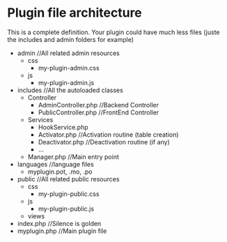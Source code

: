 # Plugin file architecture

This is a complete definition. Your plugin could have much less files (juste the includes and admin folders for example)

- admin //All related admin resources
	- css
		- my-plugin-admin.css
	- js
		- my-plugin-admin.js 
- includes //All the autoloaded classes
	-  Controller
		- AdminController.php //Backend Controller
		- PublicController.php //FrontEnd Controller
	-  Services
		- HookService.php
		- Activator.php //Activation routine (table creation)
		- Deactivator.php //Deactivation routine (if any)
		- ...
   - Manager.php //Main entry point
- languages //language files
    - myplugin.pot, .mo, .po
- public //All related public resources
	- css 
		- my-plugin-public.css
	- js
		- my-plugin-public.js  
	- views
- index.php //Silence is golden
- myplugin.php //Main plugin file
